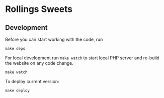 # Rollings Sweets




## Development

Before you can start working with the code, run

```
make deps
```

For local development run `make watch` to start local PHP server and re-build
the website on any code change.

```
make watch
```

To deploy current version:

```
make deploy
```
